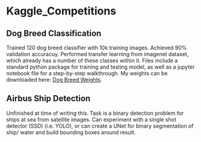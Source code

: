 # Kaggle_Competitions



## Dog Breed Classification
Trained 120 dog breed classifier with 10k training images. Achieved 90% validation accuracuy. Performed transfer learning from imagenet dataset, which already has a number of these classes within it. Files include a standard python package for training and testing model, as well as a jupyter notebook file for a step-by-step walkthrough. My weights can be downloaded here: [Dog Breed Weights](https://drive.google.com/file/d/1Hqm0nwG04Bm2fL8gOOutxZ9wDSTQsYI_/view?usp=sharing).

## Airbus Ship Detection
Unfinished at time of writing this. Task is a binary detection problem for ships at sea from satellite images. Can experiment with a single shot detector (SSD) (i.e. YOLO), or can create a UNet for binary segmentation of ship/ water and build bounding boxes around result.
